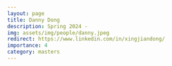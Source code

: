```yaml
---
layout: page
title: Danny Dong
description: Spring 2024 -
img: assets/img/people/danny.jpeg
redirect: https://www.linkedin.com/in/xingjiandong/
importance: 4
category: masters
---
```

